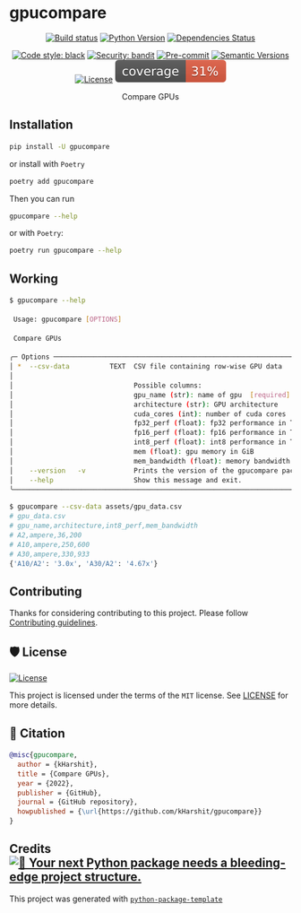 # gpucompare

<div align="center">

[![Build status](https://github.com/kHarshit/gpucompare/workflows/build/badge.svg?branch=main&event=push)](https://github.com/kHarshit/gpucompare/actions?query=workflow%3Abuild)
[![Python Version](https://img.shields.io/pypi/pyversions/gpucompare.svg)](https://pypi.org/project/gpucompare/)
[![Dependencies Status](https://img.shields.io/badge/dependencies-up%20to%20date-brightgreen.svg)](https://github.com/kHarshit/gpucompare/pulls?utf8=%E2%9C%93&q=is%3Apr%20author%3Aapp%2Fdependabot)

[![Code style: black](https://img.shields.io/badge/code%20style-black-000000.svg)](https://github.com/psf/black)
[![Security: bandit](https://img.shields.io/badge/security-bandit-green.svg)](https://github.com/PyCQA/bandit)
[![Pre-commit](https://img.shields.io/badge/pre--commit-enabled-brightgreen?logo=pre-commit&logoColor=white)](https://github.com/kHarshit/gpucompare/blob/main/.pre-commit-config.yaml)
[![Semantic Versions](https://img.shields.io/badge/%20%20%F0%9F%93%A6%F0%9F%9A%80-semantic--versions-e10079.svg)](https://github.com/kHarshit/gpucompare/releases)
[![License](https://img.shields.io/github/license/kHarshit/gpucompare)](https://github.com/kHarshit/gpucompare/blob/main/LICENSE)
![Coverage Report](assets/images/coverage.svg)

Compare GPUs

</div>

## Installation

```bash
pip install -U gpucompare
```

or install with `Poetry`

```bash
poetry add gpucompare
```

Then you can run

```bash
gpucompare --help
```

or with `Poetry`:

```bash
poetry run gpucompare --help
```

## Working

```bash
$ gpucompare --help

 Usage: gpucompare [OPTIONS]                                                                                
                                                                                                            
 Compare GPUs                                                                                               
                                                                                                            
╭─ Options ────────────────────────────────────────────────────────────────────────────────────────────────╮
│ *  --csv-data          TEXT  CSV file containing row-wise GPU data           [default: None] [required]  │
│                                                                                                          │
│                              Possible columns:                                                           │
│                              gpu_name (str): name of gpu  [required]                                     │
│                              architecture (str): GPU architecture                                        │
│                              cuda_cores (int): number of cuda cores                                      │
│                              fp32_perf (float): fp32 performance in TFLOPS                               │
│                              fp16_perf (float): fp16 performance in TFLOPS                               │
│                              int8_perf (float): int8 performance in TOPS                                 │
│                              mem (float): gpu memory in GiB                                              │
│                              mem_bandwidth (float): memory bandwidth in GB/s                             │
│    --version   -v            Prints the version of the gpucompare package.                               │
│    --help                    Show this message and exit.                                                 │
╰──────────────────────────────────────────────────────────────────────────────────────────────────────────╯
```

```bash
$ gpucompare --csv-data assets/gpu_data.csv
# gpu_data.csv
# gpu_name,architecture,int8_perf,mem_bandwidth
# A2,ampere,36,200
# A10,ampere,250,600
# A30,ampere,330,933
{'A10/A2': '3.0x', 'A30/A2': '4.67x'}
```

## Contributing

Thanks for considering contributing to this project. Please follow [Contributing guidelines](https://github.com/kHarshit/gpucompare/blob/main/CONTRIBUTING.md).

## 🛡 License

[![License](https://img.shields.io/github/license/kHarshit/gpucompare)](https://github.com/kHarshit/gpucompare/blob/main/LICENSE)

This project is licensed under the terms of the `MIT` license. See [LICENSE](https://github.com/kHarshit/gpucompare/blob/main/LICENSE) for more details.

## 📃 Citation

```bibtex
@misc{gpucompare,
  author = {kHarshit},
  title = {Compare GPUs},
  year = {2022},
  publisher = {GitHub},
  journal = {GitHub repository},
  howpublished = {\url{https://github.com/kHarshit/gpucompare}}
}
```

## Credits [![🚀 Your next Python package needs a bleeding-edge project structure.](https://img.shields.io/badge/python--package--template-%F0%9F%9A%80-brightgreen)](https://github.com/TezRomacH/python-package-template)

This project was generated with [`python-package-template`](https://github.com/TezRomacH/python-package-template)
